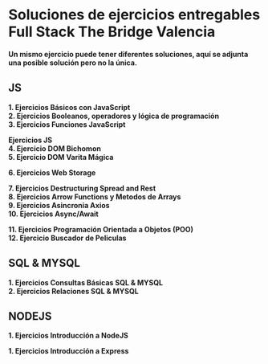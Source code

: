 # Soluciones de ejercicios entregables Full Stack The Bridge Valencia

**Un mismo ejercicio puede tener diferentes soluciones, aquí se adjunta una posible solución pero no la única.**
 
<!--
## HTML & CSS

__1. Carta Html y ejercicios Emmet__ <br/>
__2. Tablas y contenido multimedia__ <br/>
__3. Formulario__ <br/>
__4. Responsive__ <br/>
__5. Ejercicio banderas__ <br/>  -->

## JS
  
__1. Ejercicios Básicos con JavaScript__ <br/>
__2. Ejercicios Booleanos, operadores y lógica de programación__ <br/>
__3. Ejercicios Funciones JavaScript__ <br/>

 <!--  **Ejercicios Repaso Ramp Up** <br/>  -->

   **Ejercicios JS**<br/>
__4. Ejercicio DOM Bichomon__ <br/>
__5. Ejercicio DOM Varita Mágica__ <br/>
 <!-- **Ejercicios Bucles**<br/>   -->
 
**6. Ejercicios Web Storage** <br/>
 <!--
**Ejercicios JS DOM REPASO**<br/> -->
 __7. Ejercicios Destructuring Spread and Rest__ <br/>
__8. Ejercicios Arrow Functions y Metodos de Arrays__ <br/>
 __9. Ejercicios Asincronia Axios__ <br/>
__10. Ejercicios Async/Await__ <br/> 

__11. Ejercicios Programación Orientada a Objetos (POO)__ <br/>
__12. Ejercicio Buscador de Peliculas__ <br/>

## SQL & MYSQL

__1. Ejercicios Consultas Básicas SQL & MYSQL__ <br/>
__2. Ejercicios Relaciones SQL & MYSQL__ <br/>

## NODEJS

__1. Ejercicios Introducción a NodeJS__ <br/>

__1. Ejercicios Introducción a Express__ <br/>
 <!--__2. Ejercicios Express, MySQL y MVC__ <br/>


## NoSQL & MongoDB
__1. Ejercicios consultas básicas con MongoDB Shell__ <br/>

-->